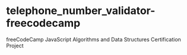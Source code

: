 # telephone_number_validator-freecodecamp
freeCodeCamp JavaScript Algorithms and Data Structures Certification Project
